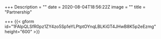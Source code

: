 +++
Description = ""
date = 2020-08-04T18:56:22Z
image = ""
title = "Partnership"

+++
{{< gform id="1FAIpQLSfR0pz1ZY4zo5Sp1eYLPtptOYnqLBLKiGT4JHwB8K5p2eEzmg" height="600" >}}